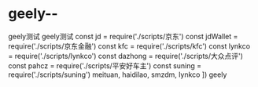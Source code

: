 # geely--
geely测试
geely测试
const jd = require('./scripts/京东')
const jdWallet = require('./scripts/京东金融')
const kfc = require('./scripts/kfc')
const lynkco = require('./scripts/lynkco')
const dazhong = require('./scripts/大众点评')
const pahcz = require('./scripts/平安好车主')
const suning = require('./scripts/suning')
meituan,
haidilao,
smzdm,
lynkco
])
geely
